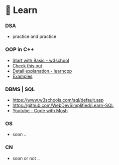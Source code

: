 #  📑 Learn

### DSA
- practice and practice

### OOP in C++
- [Start with Basic - w3school](https://www.w3schools.com/cpp/cpp_oop.asp)
- [Check this out](https://github.com/dhiraj-01/CP/blob/main/Learn/oop%20c%2B%2B.md)
- [Detail explanation - learncpp](https://www.learncpp.com/cpp-tutorial/welcome-to-object-oriented-programming/)
- [Examples](https://www3.ntu.edu.sg/home/ehchua/programming/cpp/cp3_OOP.html)

### DBMS | SQL
- https://www.w3schools.com/sql/default.asp
- https://github.com/WebDevSimplified/Learn-SQL
- [Youtube - Code with Mosh](https://youtu.be/7S_tz1z_5bA)

### OS
- soon ..

### CN
- soon or not ..
